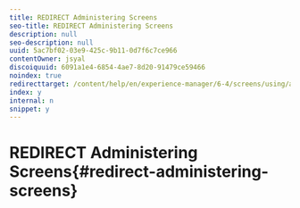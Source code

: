 ```yaml
---
title: REDIRECT Administering Screens
seo-title: REDIRECT Administering Screens
description: null
seo-description: null
uuid: 5ac7bf02-03e9-425c-9b11-0d7f6c7ce966
contentOwner: jsyal
discoiquuid: 6091a1e4-6854-4ae7-8d20-91479ce59466
noindex: true
redirecttarget: /content/help/en/experience-manager/6-4/screens/using/administering-screens
index: y
internal: n
snippet: y
---
```


# REDIRECT Administering Screens{#redirect-administering-screens}

